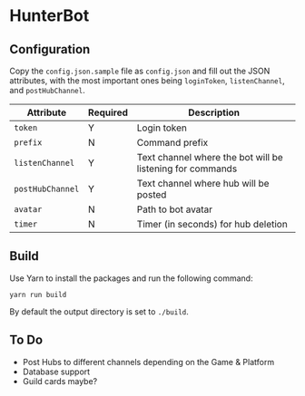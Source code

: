 # HunterBot

## Configuration

Copy the `config.json.sample` file as `config.json` and fill out the JSON attributes, with the most important ones being `loginToken`, `listenChannel`, and `postHubChannel`.

| Attribute        | Required | Description                                               |
| ---------------- | -------- | --------------------------------------------------------- |
| `token`          | Y        | Login token                                               |
| `prefix`         | N        | Command prefix                                            |
| `listenChannel`  | Y        | Text channel where the bot will be listening for commands |
| `postHubChannel` | Y        | Text channel where hub will be posted                     |
| `avatar`         | N        | Path to bot avatar                                        |
| `timer`          | N        | Timer (in seconds) for hub deletion                       |

## Build

Use Yarn to install the packages and run the following command:

`yarn run build`

By default the output directory is set to `./build`.

## To Do

-   Post Hubs to different channels depending on the Game & Platform
-   Database support
-   Guild cards maybe?
